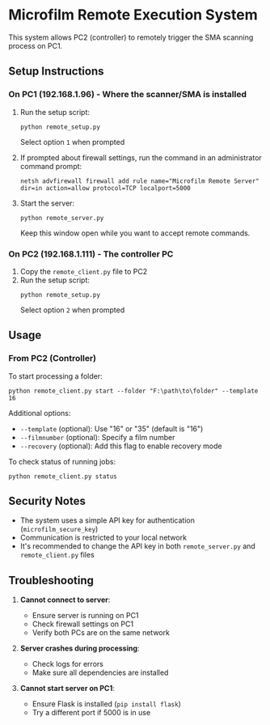 # Microfilm Remote Execution System

This system allows PC2 (controller) to remotely trigger the SMA scanning process on PC1.

## Setup Instructions

### On PC1 (192.168.1.96) - Where the scanner/SMA is installed

1. Run the setup script:
   ```
   python remote_setup.py
   ```
   Select option `1` when prompted

2. If prompted about firewall settings, run the command in an administrator command prompt:
   ```
   netsh advfirewall firewall add rule name="Microfilm Remote Server" dir=in action=allow protocol=TCP localport=5000
   ```

3. Start the server:
   ```
   python remote_server.py
   ```
   Keep this window open while you want to accept remote commands.

### On PC2 (192.168.1.111) - The controller PC

1. Copy the `remote_client.py` file to PC2
2. Run the setup script:
   ```
   python remote_setup.py
   ```
   Select option `2` when prompted

## Usage

### From PC2 (Controller)

To start processing a folder:
```
python remote_client.py start --folder "F:\path\to\folder" --template 16
```

Additional options:
- `--template` (optional): Use "16" or "35" (default is "16")
- `--filmnumber` (optional): Specify a film number
- `--recovery` (optional): Add this flag to enable recovery mode

To check status of running jobs:
```
python remote_client.py status
```

## Security Notes

- The system uses a simple API key for authentication (`microfilm_secure_key`)
- Communication is restricted to your local network
- It's recommended to change the API key in both `remote_server.py` and `remote_client.py` files

## Troubleshooting

1. **Cannot connect to server**:
   - Ensure server is running on PC1
   - Check firewall settings on PC1
   - Verify both PCs are on the same network

2. **Server crashes during processing**:
   - Check logs for errors
   - Make sure all dependencies are installed
   
3. **Cannot start server on PC1**:
   - Ensure Flask is installed (`pip install flask`)
   - Try a different port if 5000 is in use 